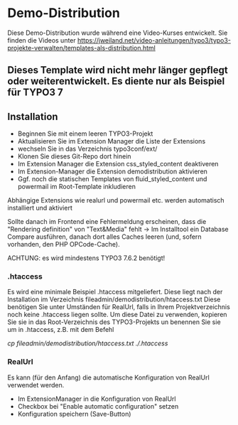 # Demo-Distribution #

Diese Demo-Distribution wurde während eine Video-Kurses entwickelt.
Sie finden die Videos unter https://jweiland.net/video-anleitungen/typo3/typo3-projekte-verwalten/templates-als-distribution.html

## Dieses Template wird nicht mehr länger gepflegt oder weiterentwickelt. Es diente nur als Beispiel für TYPO3 7 ##

## Installation ##

* Beginnen Sie mit einem leeren TYPO3-Projekt
* Aktualisieren Sie im Extension Manager die Liste der Extensions
* wechseln Sie in das Verzeichnis typo3conf/ext/
* Klonen Sie dieses Git-Repo dort hinein
* Im Extension Manager die Extension css_styled_content deaktiveren
* Im Extension-Manager die Extension demodistribution aktivieren
* Ggf. noch die statischen Templates von fluid_styled_content und powermail im Root-Template inkludieren

Abhängige Extensions wie realurl und powermail etc. werden automatisch installiert und aktiviert

Sollte danach im Frontend eine Fehlermeldung erscheinen, dass die "Rendering definition" von "Text&Media" fehlt -> Im Installtool ein Database Compare ausführen, danach dort alles Caches leeren (und, sofern vorhanden, den PHP OPCode-Cache).

ACHTUNG: es wird mindestens TYPO3 7.6.2 benötigt!

### .htaccess ###
Es wird eine minimale Beispiel .htaccess mitgeliefert. Diese liegt nach der Installation im Verzeichnis fileadmin/demodistribution/htaccess.txt
Diese benötigen Sie unter Umständen für RealUrl, falls in Ihrem Projektverzeichnis noch keine .htaccess liegen sollte.
Um diese Datei zu verwenden, kopieren Sie sie in das Root-Verzeichnis des TYPO3-Projekts un benennen Sie sie um in .htaccess, z.B. mit dem Befehl

_cp fileadmin/demodistribution/htaccess.txt ./.htaccess_

### RealUrl ###
Es kann (für den Anfang) die automatische Konfiguration von RealUrl verwendet werden.

* Im ExtensionManager in die Konfiguration von RealUrl
* Checkbox bei "Enable automatic configuration" setzen
* Konfiguration speichern (Save-Button)
